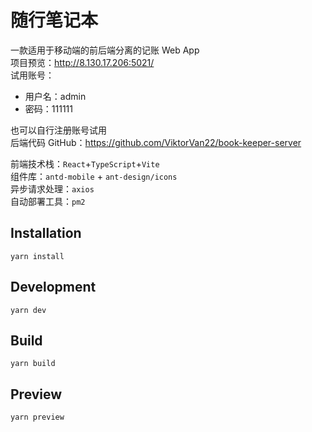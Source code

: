# 随行笔记本

一款适用于移动端的前后端分离的记账 Web App  
项目预览：http://8.130.17.206:5021/  
试用账号：

- 用户名：admin
- 密码：111111

也可以自行注册账号试用  
后端代码 GitHub：https://github.com/ViktorVan22/book-keeper-server

前端技术栈：`React`+`TypeScript`+`Vite`  
组件库：`antd-mobile` + `ant-design/icons`  
异步请求处理：`axios`  
自动部署工具：`pm2`

## Installation

`yarn install`

## Development

`yarn dev`

## Build

`yarn build`

## Preview

`yarn preview`
